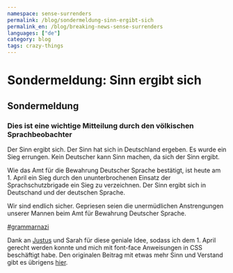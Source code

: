 ```yaml
---
namespace: sense-surrenders
permalink: /blog/sondermeldung-sinn-ergibt-sich
permalink_en: /blog/breaking-news-sense-surrenders
languages: ["de"]
category: blog
tags: crazy-things
---
```


# Sondermeldung: Sinn ergibt sich

## Sondermeldung

### Dies ist eine wichtige Mitteilung durch den völkischen Sprachbeobachter

Der Sinn ergibt sich.
Der Sinn hat sich in Deutschland ergeben.
Es wurde ein Sieg errungen.
Kein Deutscher kann Sinn machen, da sich der Sinn ergibt.

Wie das Amt für die Bewahrung Deutscher Sprache bestätigt, ist heute am 1. April ein Sieg durch den ununterbrochenen Einsatz der Sprachschutzbrigade ein Sieg zu verzeichnen.
Der Sinn ergibt sich in Deutschand und der deutschen Sprache.

Wir sind endlich sicher.
Gepriesen seien die unermüdlichen Anstrengungen unserer Mannen beim Amt für Bewahrung Deutscher Sprache.

[#grammarnazi][grammarnazi]

Dank an [Justus][justus] und Sarah für diese geniale Idee, sodass ich dem 1. April gerecht werden konnte und mich mit font-face Anweisungen in CSS beschäftigt habe.
Den originalen Beitrag mit etwas mehr Sinn und Verstand gibt es übrigens [hier][blog-sinn].

[grammarnazi]: https://twitter.com/hashtag/grammarnazi
[justus]: http://justus.science/
[blog-sinn]: /blog/beitrag-macht-keinen-sinn
